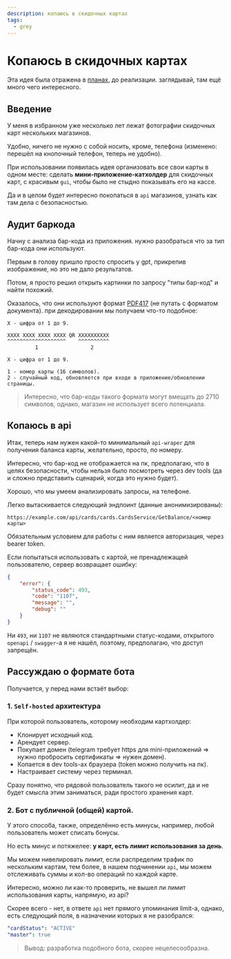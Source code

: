 ```yaml
---
description: копаюсь в скидочных картах
tags:
  - grey
---
```


# Копаюсь в скидочных картах

Эта идея была отражена в [планах](_ideas.md), до реализации. заглядывай, там ещё много чего интересного.

## Введение

У меня в избранном уже несколько лет лежат фотографии скидочных карт нескольких магазинов.

Удобно, ничего не нужно с собой носить, кроме, телефона (изменено: перешёл на кнопочный телефон, теперь не удобно).

При использовании появилась идея организовать все свои карты в одном месте: сделать **мини-приложение-катхолдер** для скидочных карт, с красивым `gui`, чтобы было не стыдно показывать его на кассе.

Да и в целом будет интересно покопаться в `api` магазинов, узнать как там дела с безопасностью.

## Аудит баркода

Начну с анализа бар-кода из приложения. нужно разобраться что за тип бар-кода они используют.

Первым в голову пришло просто спросить у gpt, прикрепив изображение, но это не дало результатов.

Потом, я просто решил открыть картинки по запросу "типы бар-код" и найти похожий.

Оказалось, что они используют формат [PDF417](https://ru.wikipedia.org/wiki/PDF417) (не путать с форматом документа). при декодировании мы получаем что-то подобное:

```
X - цифра от 1 до 9.

XXXX XXXX XXXX XXXX QR XXXXXXXXXX
^^^^^^^^^^^^^^^^^^^    ^^^^^^^^^^
         1                 2

X - цифра от 1 до 9.

1 - номер карты (16 символов).
2 - случайный код, обновляется при входе в приложение/обновлении страницы.
```

> Интересно, что бар-коды такого формата могут вмещать до 2710 символов, однако, магазин не использует всего потенциала.

## Копаюсь в api

Итак, теперь нам нужен какой-то минимальный `api-wraper` для получения баланса карты, желательно, просто, по номеру.

Интересно, что бар-код не отображается на пк, предполагаю, что в целях безопасности, чтобы нельзя было посмотреть через dev tools (да и сложно представить сценарий, когда это нужно будет).

Хорошо, что мы умеем анализировать запросы, на телефоне.

Легко вытаскивается следующий эндпоинт (данные анонимизированы):

```
https://example.com/api/cards/cards.CardsService/GetBalance/<номер карты>
```

Обязательным условием для работы с ним является авторизация, через bearer token.

Если попытаться использовать с картой, не пренадлежащей пользователю, сервер возвращает ошибку:

``` json
{
	"error": {
		"status_code": 493,
		"code": "1107",
		"message": "",
		"debug": ""
	}
}
```

Ни `493`, ни `1107` не являются стандартными статус-кодами, открытого `openapi` / `swagger`-а я не нашёл, поэтому, предполагаю, что доступ запрещён.

## Рассуждаю о формате бота

Получается, у перед нами встаёт выбор:

### 1. `Self-hosted` архитектура

При которой пользователь, которому необходим картхолдер:

- Клонирует исходный код.
- Арендует сервер.
- Покупает домен (telegram требует https для mini-приложений => нужно пробросить сертификаты => нужен домен).
- Копается в dev tools-ах браузера (token можно получить на пк).
- Настраивает систему через терминал.

Сразу понятно, что рядовой пользователь такого не осилит, да и не будет смысла этим заниматься, ради простого хранения карт.

### 2. Бот с публичной (общей) картой.

У этого способа, также, определённо есть минусы, например, любой пользователь может списать бонусы.

Но есть минус и потяжелее: **у карт, есть лимит использования за день**.

Мы можем нивелировать лимит, если распределим трафик по нескольким картам, тем более, в нашем подчинении `api`, мы можем отслеживать суммы и кол-во операций по каждой карте.

Интересно, можно ли как-то проверить, не вышел ли лимит использования карты, напрямую, из api?

Скорее всего - нет, в ответе `api` нет прямого упоминания limit-а, однако, есть следующий поля, в назначении которых я не разобрался:

``` yaml
"cardStatus": "ACTIVE"
"master": true
```

> Вывод: разработка подобного бота, скорее нецелесообразна.